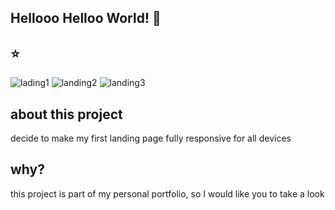##  Hellooo Helloo World! 👋 
## ⭐

![lading1](https://user-images.githubusercontent.com/119132929/212189317-cabbf482-70f3-44b3-9139-f80e8e84d199.png)
![landing2](https://user-images.githubusercontent.com/119132929/212189321-29383d5d-9a30-45ee-9e3a-0f9b1a791adc.png)
![landing3](https://user-images.githubusercontent.com/119132929/212189323-e4ed6595-3bae-43a8-a377-18d906ab3843.png)

<h2><b>about this project</b></h2>

<p>
    decide to make my first landing page fully responsive for all devices</p>

<h2>why?</h2>

<p>
    this project is part of my personal portfolio, so I would like you to take a look</p>
